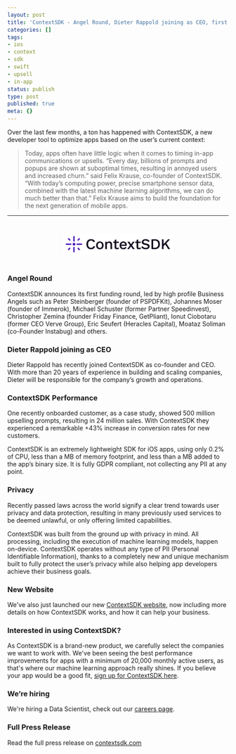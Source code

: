 ```yaml
---
layout: post
title: 'ContextSDK - Angel Round, Dieter Rappold joining as CEO, first large customers'
categories: []
tags:
- ios
- context
- sdk
- swift
- upsell
- in-app
status: publish
type: post
published: true
meta: {}
---
```



Over the last few months, a ton has happened with ContextSDK, a new developer tool to optimize apps based on the user’s current context:

> Today, apps often have little logic when it comes to timing in-app communications or upsells. “Every day, billions of prompts and popups are shown at suboptimal times, resulting in annoyed users and increased churn.” said Felix Krause, co-founder of ContextSDK. “With today’s computing power, precise smartphone sensor data, combined with the latest machine learning algorithms, we can do much better than that.” Felix Krause aims to build the foundation for the next generation of mobile apps.

---

<div style="text-align: center; margin: 40px;">
  <img src="/assets/posts/context-sdk/ContextSDKLogoWithText.png" style="width: 250px;">
</div>

### Angel Round

ContextSDK announces its first funding round, led by high profile Business Angels such as Peter Steinberger (founder of PSPDFKit), Johannes Moser (founder of Immerok), Michael Schuster (former Partner Speedinvest), Christopher Zemina (founder Friday Finance, GetPliant), Ionut Ciobotaru (former CEO Verve Group), Eric Seufert (Heracles Capital), Moataz Soliman (co-Founder Instabug) and others.

### Dieter Rappold joining as CEO

Dieter Rappold has recently joined ContextSDK as co-founder and CEO. With more than 20 years of experience in building and scaling companies, Dieter will be responsible for the company’s growth and operations.

### ContextSDK Performance

One recently onboarded customer, as a case study, showed 500 million upselling prompts, resulting in 24 million sales. With ContextSDK they experienced a remarkable +43% increase in conversion rates for new customers. 

ContextSDK is an extremely lightweight SDK for iOS apps, using only 0.2% of CPU, less than a MB of memory footprint, and less than a MB added to the app’s binary size. It is fully GDPR compliant, not collecting any PII at any point. 

### Privacy

Recently passed laws across the world signify a clear trend towards user privacy and data protection, resulting in many previously used services to be deemed unlawful, or only offering limited capabilities. 

ContextSDK was built from the ground up with privacy in mind. All processing, including the execution of machine learning models, happen on-device. ContextSDK operates without any type of PII (Personal Identifiable Information), thanks to a completely new and unique mechanism built to fully protect the user’s privacy while also helping app developers achieve their business goals.

### New Website

We've also just launched our new [ContextSDK website](https://contextsdk.com), now including more details on how ContextSDK works, and how it can help your business.

### Interested in using ContextSDK?

As ContextSDK is a brand-new product, we carefully select the companies we want to work with. We've been seeing the best performance improvements for apps with a minimum of 20,000 monthly active users, as that's where our machine learning approach really shines. If you believe your app would be a good fit, [sign up for ContextSDK here](https://contextsdk.com/contact-us?preselect=demo).

### We’re hiring

We're hiring a Data Scientist, check out our [careers page](https://contextsdk.com/careers).

### Full Press Release

Read the full press release on [contextsdk.com](https://contextsdk.com/press)
